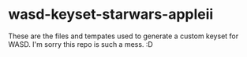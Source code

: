 # wasd-keyset-starwars-appleii
These are the files and tempates used to generate a custom keyset for WASD. I'm sorry this repo is such a mess. :D
